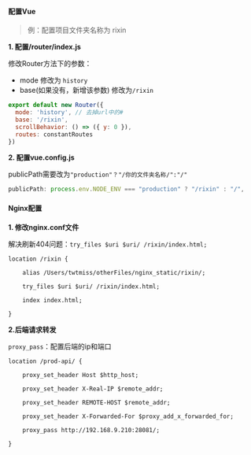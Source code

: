 #### 配置Vue 

>例：配置项目文件夹名称为 rixin

**1. 配置/router/index.js**

修改Router方法下的参数：

- mode 修改为 `history`
- base(如果没有，新增该参数) 修改为`/rixin`

```js
export default new Router({  
  mode: 'history', // 去掉url中的#  
  base: '/rixin',  
  scrollBehavior: () => ({ y: 0 }),  
  routes: constantRoutes  
})
```

**2. 配置vue.config.js**

publicPath需要改为`"production"？"/你的文件夹名称/":"/"`

```js
publicPath: process.env.NODE_ENV === "production" ? "/rixin" : "/",
```

#### Nginx配置

**1. 修改nginx.conf文件**

解决刷新404问题：`try_files $uri $uri/ /rixin/index.html;`

```
location /rixin {

	alias /Users/twtmiss/otherFiles/nginx_static/rixin/;

	try_files $uri $uri/ /rixin/index.html;

	index index.html;

}
```

**2.后端请求转发**

`proxy_pass`：配置后端的ip和端口

```
location /prod-api/ {

	proxy_set_header Host $http_host;

	proxy_set_header X-Real-IP $remote_addr;

	proxy_set_header REMOTE-HOST $remote_addr;

	proxy_set_header X-Forwarded-For $proxy_add_x_forwarded_for;

	proxy_pass http://192.168.9.210:28081/;

}
```